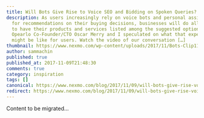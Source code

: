 ```yaml
---
title: Will Bots Give Rise to Voice SEO and Bidding on Spoken Queries?
description: As users increasingly rely on voice bots and personal assistants
  for recommendations on their buying decisions, businesses will do all they can
  to have their products and services listed among the suggested options.
  Opearlo Co-Founder/CTO Oscar Merry and I speculated on what that experience
  might be like for users. Watch the video of our conversation […]
thumbnail: https://www.nexmo.com/wp-content/uploads/2017/11/Bots-Clip11_800x300.jpg
author: sammachin
published: true
published_at: 2017-11-09T21:48:30
comments: true
category: inspiration
tags: []
canonical: https://www.nexmo.com/blog/2017/11/09/will-bots-give-rise-voice-seo-bidding-spoken-queries
redirect: https://www.nexmo.com/blog/2017/11/09/will-bots-give-rise-voice-seo-bidding-spoken-queries
---
```

Content to be migrated...
